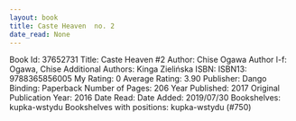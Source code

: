 ```yaml
---
layout: book
title: Caste Heaven  no. 2
date_read: None
---
```


Book Id: 37652731
Title: Caste Heaven #2
Author: Chise Ogawa
Author l-f: Ogawa, Chise
Additional Authors: Kinga Zielińska
ISBN: 
ISBN13: 9788365856005
My Rating: 0
Average Rating: 3.90
Publisher: Dango
Binding: Paperback
Number of Pages: 206
Year Published: 2017
Original Publication Year: 2016
Date Read: 
Date Added: 2019/07/30
Bookshelves: kupka-wstydu
Bookshelves with positions: kupka-wstydu (#750)


